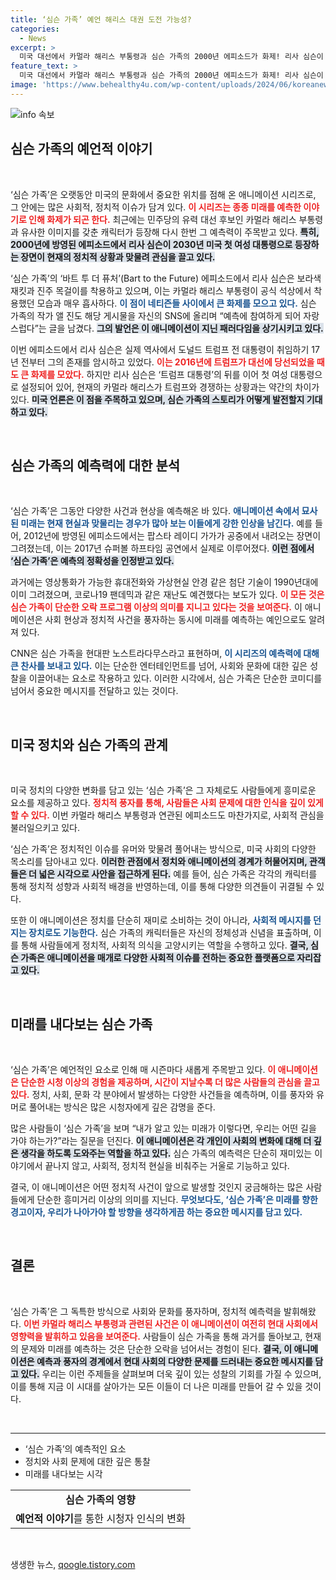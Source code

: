 ```yaml
---
title: ‘심슨 가족’ 예언 해리스 대권 도전 가능성?
categories:
  - News
excerpt: >
  미국 대선에서 카멀라 해리스 부통령과 심슨 가족의 2000년 에피소드가 화제! 리사 심슨이 여성 대통령으로 성장하는 모습이 해리스와 똑같아 네티즌들의 관심을 끌고 있다. 과거 심슨 가족의 예측력에 감탄하는 댓글들이 쏟아지고 있다!
feature_text: >
  미국 대선에서 카멀라 해리스 부통령과 심슨 가족의 2000년 에피소드가 화제! 리사 심슨이 여성 대통령으로 성장하는 모습이 해리스와 똑같아 네티즌들의 관심을 끌고 있다. 과거 심슨 가족의 예측력에 감탄하는 댓글들이 쏟아지고 있다!
image: 'https://www.behealthy4u.com/wp-content/uploads/2024/06/koreanews.jpg'
---
```


<p><img src="https://www.behealthy4u.com/wp-content/uploads/2024/06/koreanews.jpg" alt="info 속보" /></p>

<h2 data-ke-size="size26">심슨 가족의 예언적 이야기</h2>

<p data-ke-size="size16">&nbsp;</p>

<p>‘심슨 가족’은 오랫동안 미국의 문화에서 중요한 위치를 점해 온 애니메이션 시리즈로, 그 안에는 많은 사회적, 정치적 이슈가 담겨 있다. <b><span style="color: #ee2323;">이 시리즈는 종종 미래를 예측한 이야기로 인해 화제가 되곤 한다.</span></b> 최근에는 민주당의 유력 대선 후보인 카멀라 해리스 부통령과 유사한 이미지를 갖춘 캐릭터가 등장해 다시 한번 그 예측력이 주목받고 있다. <b><span style="background-color: #21538527;">특히, 2000년에 방영된 에피소드에서 리사 심슨이 2030년 미국 첫 여성 대통령으로 등장하는 장면이 현재의 정치적 상황과 맞물려 관심을 끌고 있다.</span></b></p>

<p>‘심슨 가족’의 ‘바트 투 더 퓨처’(Bart to the Future) 에피소드에서 리사 심슨은 보라색 재킷과 진주 목걸이를 착용하고 있으며, 이는 카멀라 해리스 부통령이 공식 석상에서 착용했던 모습과 매우 흡사하다. <b><span style="color: #1a5490;">이 점이 네티즌들 사이에서 큰 화제를 모으고 있다.</span></b> 심슨 가족의 작가 앨 진도 해당 게시물을 자신의 SNS에 올리며 “예측에 참여하게 되어 자랑스럽다”는 글을 남겼다. <b><span style="background-color: #21538527;">그의 발언은 이 애니메이션이 지닌 패러다임을 상기시키고 있다.</span></b></p>

<p>이번 에피소드에서 리사 심슨은 실제 역사에서 도널드 트럼프 전 대통령이 취임하기 17년 전부터 그의 존재를 암시하고 있었다. <b><span style="color: #ee2323;">이는 2016년에 트럼프가 대선에 당선되었을 때도 큰 화제를 모았다.</span></b> 하지만 리사 심슨은 ‘트럼프 대통령’의 뒤를 이어 첫 여성 대통령으로 설정되어 있어, 현재의 카멀라 해리스가 트럼프와 경쟁하는 상황과는 약간의 차이가 있다. <b><span style="background-color: #21538527;">미국 언론은 이 점을 주목하고 있으며, 심슨 가족의 스토리가 어떻게 발전할지 기대하고 있다.</span></b></p>

<p data-ke-size="size16">&nbsp;</p>

<h2 data-ke-size="size26">심슨 가족의 예측력에 대한 분석</h2>

<p data-ke-size="size16">&nbsp;</p>

<p>‘심슨 가족’은 그동안 다양한 사건과 현상을 예측해온 바 있다. <b><span style="color: #1a5490;">애니메이션 속에서 묘사된 미래는 현재 현실과 맞물리는 경우가 많아 보는 이들에게 강한 인상을 남긴다.</span></b> 예를 들어, 2012년에 방영된 에피소드에서는 팝스타 레이디 가가가 공중에서 내려오는 장면이 그려졌는데, 이는 2017년 슈퍼볼 하프타임 공연에서 실제로 이루어졌다. <b><span style="background-color: #21538527;">이런 점에서 ‘심슨 가족’은 예측의 정확성을 인정받고 있다.</span></b></p>

<p>과거에는 영상통화가 가능한 휴대전화와 가상현실 안경 같은 첨단 기술이 1990년대에 이미 그려졌으며, 코로나19 팬데믹과 같은 재난도 예견했다는 보도가 있다. <b><span style="color: #ee2323;">이 모든 것은 심슨 가족이 단순한 오락 프로그램 이상의 의미를 지니고 있다는 것을 보여준다.</span></b> 이 애니메이션은 사회 현상과 정치적 사건을 풍자하는 동시에 미래를 예측하는 예인으로도 알려져 있다.</p>

<p>CNN은 심슨 가족을 현대판 노스트라다무스라고 표현하며, <b><span style="color: #1a5490;">이 시리즈의 예측력에 대해 큰 찬사를 보내고 있다.</span></b> 이는 단순한 엔터테인먼트를 넘어, 사회와 문화에 대한 깊은 성찰을 이끌어내는 요소로 작용하고 있다. 이러한 시각에서, 심슨 가족은 단순한 코미디를 넘어서 중요한 메시지를 전달하고 있는 것이다.</p>

<p data-ke-size="size16">&nbsp;</p>

<h2 data-ke-size="size26">미국 정치와 심슨 가족의 관계</h2>

<p data-ke-size="size16">&nbsp;</p>

<p>미국 정치의 다양한 변화를 담고 있는 ‘심슨 가족’은 그 자체로도 사람들에게 흥미로운 요소를 제공하고 있다. <b><span style="color: #ee2323;">정치적 풍자를 통해, 사람들은 사회 문제에 대한 인식을 깊이 있게 할 수 있다.</span></b> 이번 카멀라 해리스 부통령과 연관된 에피소드도 마찬가지로, 사회적 관심을 불러일으키고 있다.</p>

<p>‘심슨 가족’은 정치적인 이슈를 유머와 맞물려 풀어내는 방식으로, 미국 사회의 다양한 목소리를 담아내고 있다. <b><span style="background-color: #21538527;">이러한 관점에서 정치와 애니메이션의 경계가 허물어지며, 관객들은 더 넓은 시각으로 사안을 접근하게 된다.</span></b> 예를 들어, 심슨 가족은 각각의 캐릭터를 통해 정치적 성향과 사회적 배경을 반영하는데, 이를 통해 다양한 의견들이 귀결될 수 있다.</p>

<p>또한 이 애니메이션은 정치를 단순히 재미로 소비하는 것이 아니라, <b><span style="color: #1a5490;">사회적 메시지를 던지는 장치로도 기능한다.</span></b> 심슨 가족의 캐릭터들은 자신의 정체성과 신념을 표출하며, 이를 통해 사람들에게 정치적, 사회적 의식을 고양시키는 역할을 수행하고 있다. <b><span style="background-color: #21538527;">결국, 심슨 가족은 애니메이션을 매개로 다양한 사회적 이슈를 전하는 중요한 플랫폼으로 자리잡고 있다.</span></b></p>

<p data-ke-size="size16">&nbsp;</p>

<h2 data-ke-size="size26">미래를 내다보는 심슨 가족</h2>

<p data-ke-size="size16">&nbsp;</p>

<p>‘심슨 가족’은 예언적인 요소로 인해 매 시즌마다 새롭게 주목받고 있다. <b><span style="color: #ee2323;">이 애니메이션은 단순한 시청 이상의 경험을 제공하며, 시간이 지날수록 더 많은 사람들의 관심을 끌고 있다.</span></b> 정치, 사회, 문화 각 분야에서 발생하는 다양한 사건들을 예측하며, 이를 풍자와 유머로 풀어내는 방식은 많은 시청자에게 깊은 감명을 준다.</p>

<p>많은 사람들이 ‘심슨 가족’을 보며 “내가 알고 있는 미래가 이렇다면, 우리는 어떤 길을 가야 하는가?”라는 질문을 던진다. <b><span style="background-color: #21538527;">이 애니메이션은 각 개인이 사회의 변화에 대해 더 깊은 생각을 하도록 도와주는 역할을 하고 있다.</span></b> 심슨 가족의 예측력은 단순히 재미있는 이야기에서 끝나지 않고, 사회적, 정치적 현실을 비춰주는 거울로 기능하고 있다.</p>

<p>결국, 이 애니메이션은 어떤 정치적 사건이 앞으로 발생할 것인지 궁금해하는 많은 사람들에게 단순한 흥미거리 이상의 의미를 지닌다. <b><span style="color: #1a5490;">무엇보다도, ‘심슨 가족’은 미래를 향한 경고이자, 우리가 나아가야 할 방향을 생각하게끔 하는 중요한 메시지를 담고 있다.</span></b></p>

<p data-ke-size="size16">&nbsp;</p>

<h2 data-ke-size="size26">결론</h2>

<p data-ke-size="size16">&nbsp;</p>

<p>‘심슨 가족’은 그 독특한 방식으로 사회와 문화를 풍자하며, 정치적 예측력을 발휘해왔다. <b><span style="color: #ee2323;">이번 카멀라 해리스 부통령과 관련된 사건은 이 애니메이션이 여전히 현대 사회에서 영향력을 발휘하고 있음을 보여준다.</span></b> 사람들이 심슨 가족을 통해 과거를 돌아보고, 현재의 문제와 미래를 예측하는 것은 단순한 오락을 넘어서는 경험이 된다. <b><span style="background-color: #21538527;">결국, 이 애니메이션은 예측과 풍자의 경계에서 현대 사회의 다양한 문제를 드러내는 중요한 메시지를 담고 있다.</span></b> 우리는 이런 주제들을 살펴보며 더욱 깊이 있는 성찰의 기회를 가질 수 있으며, 이를 통해 지금 이 시대를 살아가는 모든 이들이 더 나은 미래를 만들어 갈 수 있을 것이다. </p>

<p data-ke-size="size16">&nbsp;</p>

<hr>

<ul>
    <li>‘심슨 가족’의 예측적인 요소</li>
    <li>정치와 사회 문제에 대한 깊은 통찰</li>
    <li>미래를 내다보는 시각</li>
</ul>

<table style="width: 100%;">
    <tr>
        <td style="text-align: center; height: 17px;"><b>심슨 가족의 영향</b></td>
    </tr>
    <tr>
        <td><b>예언적 이야기</b>를 통한 시청자 인식의 변화</td>
    </tr>
</table>

<p data-ke-size="size16">&nbsp;</p>
생생한 뉴스, <a href="https://qoogle.tistory.com" rel="dofollow">qoogle.tistory.com</a>


